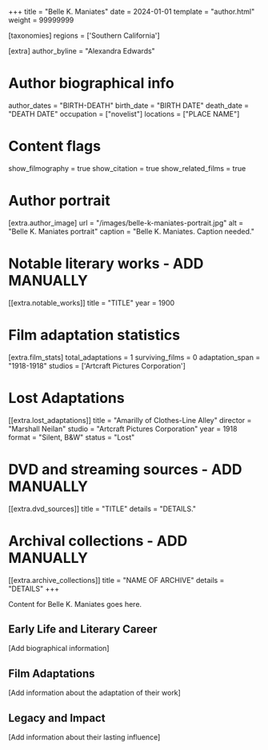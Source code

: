 +++
title = "Belle K. Maniates"
date = 2024-01-01
template = "author.html"
weight = 99999999

[taxonomies]
regions = ['Southern California']

[extra]
author_byline = "Alexandra Edwards"

# Author biographical info
author_dates = "BIRTH-DEATH"
birth_date = "BIRTH DATE"
death_date = "DEATH DATE"
occupation = ["novelist"]
locations = ["PLACE NAME"]

# Content flags
show_filmography = true
show_citation = true
show_related_films = true

# Author portrait
[extra.author_image]
url = "/images/belle-k-maniates-portrait.jpg"
alt = "Belle K. Maniates portrait"
caption = "Belle K. Maniates. Caption needed."

# Notable literary works - ADD MANUALLY
[[extra.notable_works]]
title = "TITLE"
year = 1900

# Film adaptation statistics
[extra.film_stats]
total_adaptations = 1
surviving_films = 0
adaptation_span = "1918-1918"
studios = ['Artcraft Pictures Corporation']
# Lost Adaptations
[[extra.lost_adaptations]]
title = "Amarilly of Clothes-Line Alley"
director = "Marshall Neilan"
studio = "Artcraft Pictures Corporation"
year = 1918
format = "Silent, B&W"
status = "Lost"


# DVD and streaming sources - ADD MANUALLY
[[extra.dvd_sources]]
title = "TITLE"
details = "DETAILS."

# Archival collections - ADD MANUALLY
[[extra.archive_collections]]
title = "NAME OF ARCHIVE"
details = "DETAILS"
+++

Content for Belle K. Maniates goes here. 

## Early Life and Literary Career

[Add biographical information]

## Film Adaptations

[Add information about the adaptation of their work]

## Legacy and Impact

[Add information about their lasting influence]
